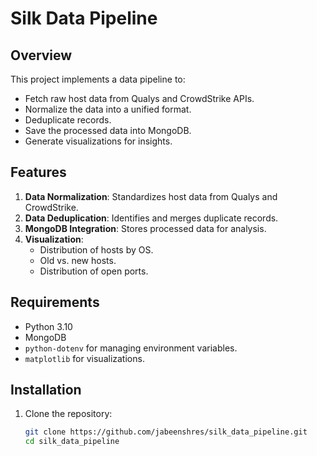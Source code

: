 # Silk Data Pipeline

## Overview
This project implements a data pipeline to:
- Fetch raw host data from Qualys and CrowdStrike APIs.
- Normalize the data into a unified format.
- Deduplicate records.
- Save the processed data into MongoDB.
- Generate visualizations for insights.

## Features
1. **Data Normalization**: Standardizes host data from Qualys and CrowdStrike.
2. **Data Deduplication**: Identifies and merges duplicate records.
3. **MongoDB Integration**: Stores processed data for analysis.
4. **Visualization**:
   - Distribution of hosts by OS.
   - Old vs. new hosts.
   - Distribution of open ports.

## Requirements
- Python 3.10
- MongoDB
- `python-dotenv` for managing environment variables.
- `matplotlib` for visualizations.

## Installation
1. Clone the repository:
   ```bash
   git clone https://github.com/jabeenshres/silk_data_pipeline.git
   cd silk_data_pipeline